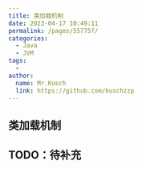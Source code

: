 ```yaml
---
title: 类加载机制
date: 2023-04-17 10:49:11
permalink: /pages/55775f/
categories:
  - Java
  - JVM
tags:
  - 
author: 
  name: Mr.Kusch
  link: https://github.com/kuschzzp
---
```

## 类加载机制

## TODO：待补充